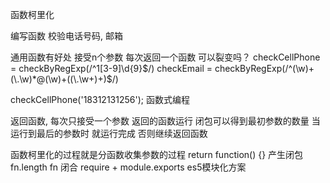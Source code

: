 函数柯里化

编写函数 校验电话号码, 邮箱

通用函数有好处  接受n个参数 每次返回一个函数
可以裂变吗？
checkCellPhone = checkByRegExp(/^1[3-9]\d{9}$/)
checkEmail = checkByRegExp(/^(\w)+(\.\w)*@(\w)+((\.\w+)+)$/)

checkCellPhone('18312131256');
函数式编程

返回函数, 每次只接受一个参数
返回的函数运行 闭包可以得到最初参数的数量 当运行到最后的参数时 就运行完成 否则继续返回函数 

函数柯里化的过程就是分函数收集参数的过程
return function() {} 产生闭包 fn.length fn 闭合
require + module.exports es5模块化方案